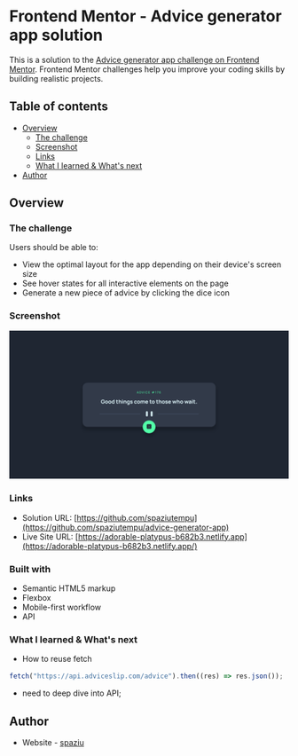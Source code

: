 # Frontend Mentor - Advice generator app solution

This is a solution to the [Advice generator app challenge on Frontend Mentor](https://www.frontendmentor.io/challenges/advice-generator-app-QdUG-13db). Frontend Mentor challenges help you improve your coding skills by building realistic projects.

## Table of contents

- [Overview](#overview)
  - [The challenge](#the-challenge)
  - [Screenshot](#screenshot)
  - [Links](#links)
  - [What I learned & What's next](#what-i-learned)
- [Author](#author)

## Overview

### The challenge

Users should be able to:

- View the optimal layout for the app depending on their device's screen size
- See hover states for all interactive elements on the page
- Generate a new piece of advice by clicking the dice icon

### Screenshot

![](./screenshot.jpg)

### Links

- Solution URL: [https://github.com/spaziutempu](https://github.com/spaziutempu/advice-generator-app)
- Live Site URL: [https://adorable-platypus-b682b3.netlify.app](https://adorable-platypus-b682b3.netlify.app/)

### Built with

- Semantic HTML5 markup
- Flexbox
- Mobile-first workflow
- API

### What I learned & What's next

- How to reuse fetch

```js
fetch("https://api.adviceslip.com/advice").then((res) => res.json());
```

- need to deep dive into API;

## Author

- Website - [spaziu](https://github.com/spaziutempu)
